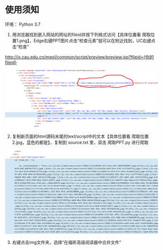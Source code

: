 # 使用须知

环境： Python 3.7

1. 用浏览器找到嵌入网站的网址的fileid并按下列格式访问【具体位置看 爬取位置1.png】，Edge右键PPT图片点击“检查元素”就可以在附近找到，UC右键点击“检查”

http://jx.cau.edu.cn/meol/common/script/preview/preview.jsp?fileid={你的fileid}

![爬取位置1](./爬取位置1.png)

2. 复制新页面的html源码末尾的text/script中的文本【具体位置看 爬取位置2.jpg，蓝色的都是】，复制到 source.txt 里，双击 爬取PPT.py 进行爬取

![爬取位置2](./爬取位置2.png)

3. 右键点击img文件夹，选择“在福昕高级阅读器中合并文件”
